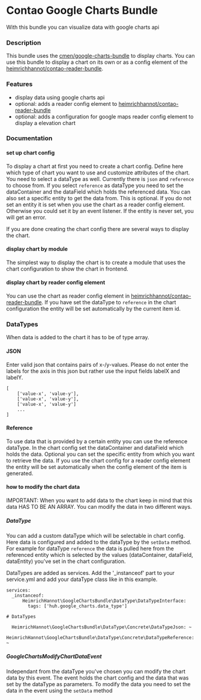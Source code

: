 # Contao Google Charts Bundle

With this bundle you can visualize data with google charts api


### Description

This bundle uses the [cmen/google-charts-bundle](https://github.com/cmen/CMENGoogleChartsBundle) to display charts.
You can use this bundle to display a chart on its own or as a config element of the [heimrichhannot/contao-reader-bundle](https://github.com/heimrichhannot/contao-reader-bundle).



### Features
- display data using google charts api
- optional: adds a reader config element to [heimrichhannot/contao-reader-bundle](https://github.com/heimrichhannot/contao-reader-bundle)
- optional: adds a configuration for google maps reader config element to display a elevation chart


### Documentation

#### set up chart config

To display a chart at first you need to create a chart config.
Define here which type of chart you want to use and customize attributes of the chart.
You need to select a dataType as well. Currently there is `json` and `reference` to choose from. 
If you select `reference` as dataType you need to set the dataContainer and the dataField which holds the referenced data. 
You can also set a specific entity to get the data from. This is optional. If you do not set an entity it is set when you use the chart as a reader config element.
Otherwise you could set it by an event listener. If the entity is never set, you will get an error.

If you are done creating the chart config there are several ways to display the chart.

#### display chart by module

The simplest way to display the chart is to create a module that uses the chart configuration to show the chart in frontend.


#### display chart by reader config element

You can use the chart as reader config element in [heimrichhannot/contao-reader-bundle](https://github.com/heimrichhannot/contao-reader-bundle).
If you have set the dataType to `reference` in the chart configuration the entity will be set automatically by the current item id.

### DataTypes

When data is added to the chart it has to be of type array.

#### JSON

Enter valid json that contains pairs of x-/y-values.
Please do not enter the labels for the axis in this json but rather use the input fields labelX and labelY.

```
[
    ['value-x', 'value-y'],
    ['value-x', 'value-y'],
    ['value-x', 'value-y']
    ...
]
```

#### Reference

To use data that is provided by a certain entity you can use the reference dataType.
In the chart config set the dataContainer and dataField which holds the data.
Optional you can set the specific entity from which you want to retrieve the data. If you use the chart config for a reader config element the entity
will be set automatically when the config element of the item is generated.


#### how to modify the chart data

IMPORTANT: When you want to add data to the chart keep in mind that this data HAS TO BE AN ARRAY. You can modify the data in two different ways. 

##### DataType

You can add a custom dataType which will be selectable in chart config.
Here data is configured and added to the dataType by the `setData` method.
For example for dataType `reference` the data is pulled here from the referenced entity
which is selected by the values (dataContainer, dataField, dataEntity) you've set in the chart configuration.

DataTypes are added as services. Add the '_instanceof' part to your service.yml and add your dataType class like in this example.

```
services:
  _instanceof:
      HeimrichHannot\GoogleChartsBundle\DataType\DataTypeInterface:
        tags: ['huh.google_charts.data_type']

# DataTypes
  
  HeimrichHannot\GoogleChartsBundle\DataType\Concrete\DataTypeJson: ~
  HeimrichHannot\GoogleChartsBundle\DataType\Concrete\DataTypeReference: ~

```


##### GoogleChartsModifyChartDataEvent
 
Independant from the dataType you've chosen you can modify the chart data by this event.
The event holds the chart config and the data that was set by the dataType as parameters.
To modify the data you need to set the data in the event using the `setData` method
 
